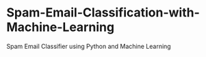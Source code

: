 # Spam-Email-Classification-with-Machine-Learning
Spam Email Classifier using Python and Machine Learning
